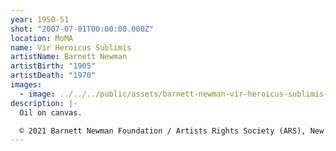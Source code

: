 ```yaml
---
year: 1950-51
shot: "2007-07-01T00:00:00.000Z"
location: MoMA
name: Vir Heroicus Sublimis
artistName: Barnett Newman
artistBirth: "1905"
artistDeath: "1970"
images:
  - image: ../../../public/assets/barnett-newman-vir-heroicus-sublimis-1950-51.png
description: |-
  Oil on canvas.

  © 2021 Barnett Newman Foundation / Artists Rights Society (ARS), New York
---
```

